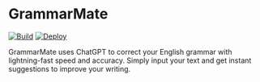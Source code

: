 # GrammarMate

[![Build](https://github.com/RashadAnsari/GrammarMate/actions/workflows/build.yml/badge.svg?branch=master)](https://github.com/RashadAnsari/GrammarMate/actions/workflows/build.yml)
[![Deploy](https://api.netlify.com/api/v1/badges/14381486-a3a6-4d1f-87a1-ab4513f57b40/deploy-status)](https://app.netlify.com/sites/grammarmate/deploys)

GrammarMate uses ChatGPT to correct your English grammar with lightning-fast speed and accuracy. Simply input your text and get instant suggestions to improve your writing.
